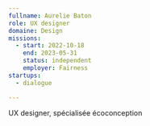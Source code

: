 ```yaml
---
fullname: Aurelie Baton
role: UX designer
domaine: Design
missions:
  - start: 2022-10-18
    end: 2023-05-31
    status: independent
    employer: Fairness
startups:
  - dialogue

---
```




UX designer, spécialisée écoconception
